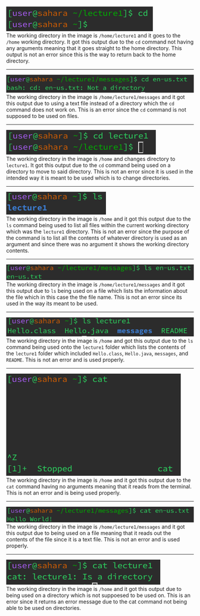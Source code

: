 ![image](cdNoArgs.png) <br>
The working directory in the image is `/home/lecture1` and it goes to the `/home` working directory. It got this output due to the `cd` command not having any arguments meaning that it goes straight to the home directory. This output is not an error since this is the way to return back to the home directory. 

---

![image](cdFile.png)<br>
The working directory in the image is `/home/lecture1/messages` and it got this output due to using a text file instead of a directory which the `cd` command does not work on. This is an error since the `cd` command is not supposed to be used on files.<br>

---

![image](cdDirectory.png)<br>
The working directory in the image is `/home` and changes directory to `lecture1`. It got this output due to the `cd` command being used on a directory to move to said directory. This is not an error since it is used in the intended way it is meant to be used which is to change directories.<br>

---

![image](lsNoArgs.png)<br>
The working directory in the image is `/home` and it got this output due to the `ls` command being used to list all files within the current working directory which was the `lecture1` directory. This is not an error since the purpose of the command is to list all the contents of whatever directory is used as an argument and since there was no argument it shows the working directory contents.<br>

---

![image](lsFile.png)<br>
The working directory in the image is `/home/lecture1/messages` and it got this output due to `ls` being used on a file which lists the information about the file which in this case the the file name. This is not an error since its used in the way its meant to be used.<br>

---

![image](lsDirectory.png)<br>
The working directory in the image is `/home` and got this output due to the `ls` command being used onto the `lecture1` folder which lists the contents of the `lecture1` folder which included `Hello.class`, `Hello.java`, `messages`, and `README`. This is not an error and is used properly.<br>

---

![image](catNoArgs.png)<br>
The working directory in the image is `/home` and it got this output due to the `cat` command having no arguments meaning that it reads from the terminal. This is not an error and is being used properly. <br>

---

![image](catFile.png)<br>
The working directory in the image is `/home/lecture1/messages` and it got this output due to being used on a file meaning that it reads out the contents of the file since it is a text file. This is not an error and is used properly. <br>

---

![image](catDirectory.png)<br>
The working directory in the image is `/home` and it got this output due to being used on a directory which is not suppoesed to be used on. This is an error since it returns an error message due to the cat command not being able to be used on directories.
